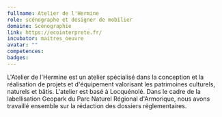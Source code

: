 ```yaml
---
fullname: Atelier de l'Hermine
role: scénographe et designer de mobilier
domaine: Scénographie
link: https://ecointerprete.fr/
incubator: maitres_oeuvre
avatar: ""
competences:
badges:
---
```


L'Atelier de l'Hermine est un atelier spécialisé dans la conception et la réalisation de projets et d'équipement valorisant les patrimoines culturels, naturels et bâtis. L'atelier est basé à Locquénolé. Dans le cadre de la labellisation Geopark du Parc Naturel Régional d'Armorique, nous avons travaillé ensemble sur la rédaction des dossiers réglementaires.
